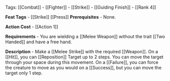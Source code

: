 Tags: [[Combat]] - [[Fighter]] - [[Strike]] - [[Guiding Finish]] - [[Rank 4]]

**Feat Tags** - [[Strike]] [[Press]]
**Prerequisites** - None.

**Action Cost** - [[Action 1]]

**Requirements** - You are wielding a [[Melee Weapon]] without the trait [[Two Handed]] and have a free hand.

**Description** - Make a [[Melee Strike]] with the required [[Weapon]]. On a [[Hit]], you can [[Reposition]] Target up to 2 steps. You can move the target through your space during this movement. On a [[Failure]], you can force the creature to move as you would on a [[Success]], but you can move the target only 1 step.